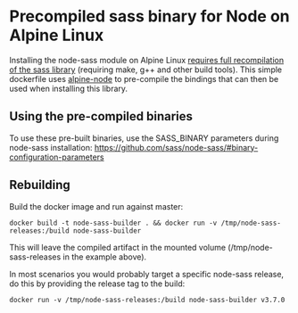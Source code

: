 # Precompiled sass binary for Node on Alpine Linux

Installing the node-sass module on Alpine Linux [requires full recompilation of the sass library](https://github.com/sass/node-sass/search?q=alpine&type=Issues) (requiring make, g++ and other build tools). This simple dockerfile uses [alpine-node](https://github.com/mhart/alpine-node) to pre-compile the bindings that can then be used when installing this library.

## Using the pre-compiled binaries

To use these pre-built binaries, use the SASS_BINARY parameters during node-sass installation: https://github.com/sass/node-sass/#binary-configuration-parameters

## Rebuilding 

Build the docker image and run against master:

```
docker build -t node-sass-builder . && docker run -v /tmp/node-sass-releases:/build node-sass-builder
```

This will leave the compiled artifact in the mounted volume (/tmp/node-sass-releases in the example above).

In most scenarios you would probably target a specific node-sass release, do this by providing the release tag to the build:


```
docker run -v /tmp/node-sass-releases:/build node-sass-builder v3.7.0
```

